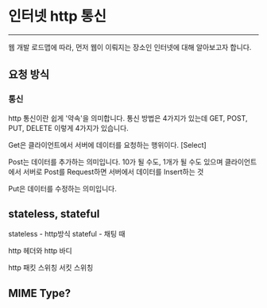 # 인터넷 http 통신 
------------
웹 개발 로드맵에 따라, 먼저 웹이 이뤄지는 장소인 인터넷에 대해 알아보고자 합니다.

## 요청 방식
### 통신

http 통신이란 쉽게 '약속'을 의미합니다. 통신 방법은 4가지가 있는데
GET, POST, PUT, DELETE 이렇게 4가지가 있습니다.

Get은 클라이언트에서 서버에 데이터를 요청하는 행위이다. [Select]

Post는 데이터를 추가하는 의미입니다. 10가 될 수도, 1개가 될 수도 있으며 클라이언트에서 서버로 Post를 Request하면 서버에서 데이터를 Insert하는 것

Put은 데이터를 수정하는 의미입니다. 




## stateless, stateful
stateless - http방식
stateful - 채팅 때

http 헤더와 http 바디

http 
패킷 스위칭 
서킷 스위칭
## MIME Type?
